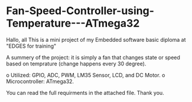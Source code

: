 # Fan-Speed-Controller-using-Temperature---ATmega32

Hallo, all
This is a mini project of my Embedded software basic diploma at "EDGES for training"

A summery of the project: it is simply a fan that changes state or speed based on temprature (change happens every 30 degree).

o	Utilized: GPIO, ADC, PWM, LM35 Sensor, LCD, and DC Motor.
o	Microcontroller: ATmega32.

You can read the full requirments in the attached file.
Thank you.
